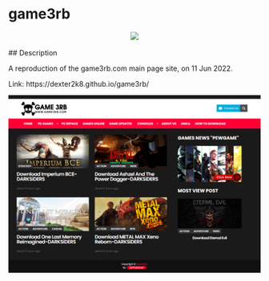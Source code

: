 # game3rb

<p align="center">
   <img src="http://img.shields.io/static/v1?label=STATUS&message=ALREADY%20DEVELOPED&color=RED&style=for-the-badge" #vitrinedev/>
</p>

<p align="justify">
## Description

<p>A reproduction of the game3rb.com main page site, on 11 Jun 2022.</p>
<p>Link: https://dexter2k8.github.io/game3rb/</p>

![Page layout](https://github.com/dexter2k8/game3rb/blob/main/img/page.png)

</p>
